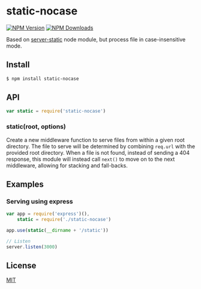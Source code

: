 # static-nocase
[![NPM Version][npm-image]][npm-url]
[![NPM Downloads][downloads-image]][downloads-url]

Based on [server-static](https://github.com/expressjs/serve-static) node module, but process file in case-insensitive mode.

## Install

```sh
$ npm install static-nocase
```

## API

```js
var static = require('static-nocase')
```

### static(root, options)

Create a new middleware function to serve files from within a given root
directory. The file to serve will be determined by combining `req.url`
with the provided root directory. When a file is not found, instead of
sending a 404 response, this module will instead call `next()` to move on
to the next middleware, allowing for stacking and fall-backs.

## Examples

### Serving using express

```js
var app = require('express')(),
    static = require('./static-nocase')

app.use(static(__dirname + '/static'))

// Listen
server.listen(3000)
```

## License

[MIT](LICENSE)

[npm-image]: https://img.shields.io/npm/v/static-nocase.svg?style=flat
[npm-url]: https://npmjs.org/package/static-nocase
[downloads-image]: https://img.shields.io/npm/dm/static-nocase.svg?style=flat
[downloads-url]: https://npmjs.org/package/static-nocase
[serve-static-url]: https://github.com/expressjs/serve-static
